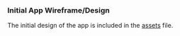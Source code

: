 ### Initial App Wireframe/Design

The initial design of the app is included in the [assets](public/assets/AppWireframe.md) file.
